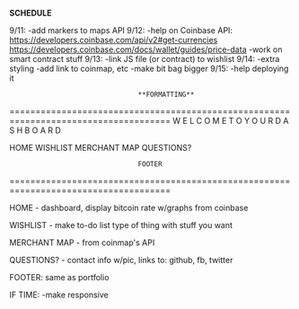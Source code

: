 ****SCHEDULE****

9/11:
-add markers to maps API
9/12: 
-help on Coinbase API:
https://developers.coinbase.com/api/v2#get-currencies 
https://developers.coinbase.com/docs/wallet/guides/price-data
-work on smart contract stuff
9/13:
-link JS file (or contract) to wishlist
9/14:
-extra styling
-add link to coinmap, etc
-make bit bag bigger
9/15: 
-help deploying it



                                    **FORMATTING**
                                    
=====================================================================================
                W E L C O M E   T O   Y O U R   D A S H B O A R D


HOME    WISHLIST   MERCHANT MAP   QUESTIONS?















                                    FOOTER

=====================================================================================


HOME - dashboard, display bitcoin rate w/graphs from coinbase

WISHLIST - make to-do list type of thing with stuff you want

MERCHANT MAP - from coinmap's API

QUESTIONS? - contact info w/pic, links to: github, fb, twitter

FOOTER: same as portfolio

IF TIME:
-make responsive